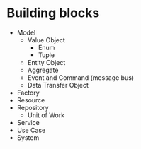 # Building blocks

- Model
  - Value Object
    - Enum
    - Tuple
  - Entity Object
  - Aggregate
  - Event and Command (message bus)
  - Data Transfer Object
- Factory
- Resource
- Repository
  - Unit of Work
- Service
- Use Case
- System
